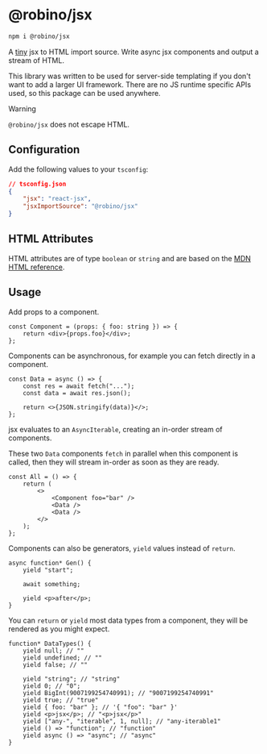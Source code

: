 # @robino/jsx

```bash
npm i @robino/jsx
```

A [tiny](https://bundlephobia.com/package/@robino/jsx) jsx to HTML import source. Write async jsx components and output a stream of HTML.

This library was written to be used for server-side templating if you don't want to add a larger UI framework. There are no JS runtime specific APIs used, so this package can be used anywhere.

> [!WARNING]
>
> `@robino/jsx` does not escape HTML.

## Configuration

Add the following values to your `tsconfig`:

```json
// tsconfig.json
{
	"jsx": "react-jsx",
	"jsxImportSource": "@robino/jsx"
}
```

## HTML Attributes

HTML attributes are of type `boolean` or `string` and are based on the [MDN HTML reference](https://developer.mozilla.org/en-US/docs/Web/HTML).

## Usage

Add props to a component.

```tsx
const Component = (props: { foo: string }) => {
	return <div>{props.foo}</div>;
};
```

Components can be asynchronous, for example you can fetch directly in a component.

```tsx
const Data = async () => {
	const res = await fetch("...");
	const data = await res.json();

	return <>{JSON.stringify(data)}</>;
};
```

jsx evaluates to an `AsyncIterable`, creating an in-order stream of components.

These two `Data` components `fetch` in parallel when this component is called, then they will stream in-order as soon as they are ready.

```tsx
const All = () => {
	return (
		<>
			<Component foo="bar" />
			<Data />
			<Data />
		</>
	);
};
```

Components can also be generators, `yield` values instead of `return`.

```tsx
async function* Gen() {
	yield "start";

	await something;

	yield <p>after</p>;
}
```

You can `return` or `yield` most data types from a component, they will be rendered as you might expect.

```tsx
function* DataTypes() {
	yield null; // ""
	yield undefined; // ""
	yield false; // ""

	yield "string"; // "string"
	yield 0; // "0";
	yield BigInt(9007199254740991); // "9007199254740991"
	yield true; // "true"
	yield { foo: "bar" }; // '{ "foo": "bar" }'
	yield <p>jsx</p>; // "<p>jsx</p>"
	yield ["any-", "iterable", 1, null]; // "any-iterable1"
	yield () => "function"; // "function"
	yield async () => "async"; // "async"
}
```
